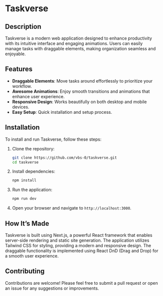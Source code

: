 # Taskverse

## Description
Taskverse is a modern web application designed to enhance productivity with its intuitive interface and engaging animations. Users can easily manage tasks with draggable elements, making organization seamless and enjoyable.

## Features
- **Draggable Elements**: Move tasks around effortlessly to prioritize your workflow.
- **Awesome Animations**: Enjoy smooth transitions and animations that enhance user experience.
- **Responsive Design**: Works beautifully on both desktop and mobile devices.
- **Easy Setup**: Quick installation and setup process.

## Installation
To install and run Taskverse, follow these steps:

1. Clone the repository:
   ```bash
   git clone https://github.com/vbs-0/taskverse.git
   cd taskverse
   ```

2. Install dependencies:
   ```bash
   npm install
   ```

3. Run the application:
   ```bash
   npm run dev
   ```

4. Open your browser and navigate to `http://localhost:3000`.

## How It’s Made
Taskverse is built using Next.js, a powerful React framework that enables server-side rendering and static site generation. The application utilizes Tailwind CSS for styling, providing a modern and responsive design. The draggable functionality is implemented using React DnD (Drag and Drop) for a smooth user experience.

## Contributing
Contributions are welcome! Please feel free to submit a pull request or open an issue for any suggestions or improvements.
